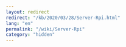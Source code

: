 ```yaml
---
layout: redirect
redirect: "/kb/2020/03/28/Server-Rpi.html"
lang: "en"
permalink: "/wiki/Server-Rpi"
category: "hidden"
---
```

